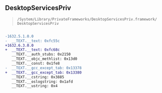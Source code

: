 ## DesktopServicesPriv

> `/System/Library/PrivateFrameworks/DesktopServicesPriv.framework/DesktopServicesPriv`

```diff

-1632.5.1.0.0
-  __TEXT.__text: 0xfc55c
+1632.6.3.0.0
+  __TEXT.__text: 0xfc68c
   __TEXT.__auth_stubs: 0x2150
   __TEXT.__objc_methlist: 0x13d0
   __TEXT.__const: 0x1fe8
-  __TEXT.__gcc_except_tab: 0x13378
+  __TEXT.__gcc_except_tab: 0x13380
   __TEXT.__cstring: 0x3885
   __TEXT.__oslogstring: 0x1afd
   __TEXT.__ustring: 0x4

```
